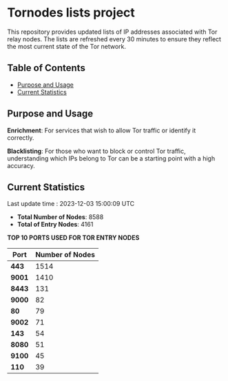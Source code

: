 # Tornodes lists project

This repository provides updated lists of IP addresses associated with Tor relay nodes. The lists are refreshed every 30 minutes to ensure they reflect the most current state of the Tor network.

## Table of Contents

- [Purpose and Usage](#purpose-and-usage)
- [Current Statistics](#current-statistics)


## Purpose and Usage

**Enrichment**: For services that wish to allow Tor traffic or identify it correctly.

**Blacklisting**: For those who want to block or control Tor traffic, understanding which IPs belong to Tor can be a starting point with a high accuracy.

## Current Statistics

Last update time : 2023-12-03 15:00:09 UTC

- **Total Number of Nodes**: 8588
- **Total of Entry Nodes**: 4161

**TOP 10 PORTS USED FOR TOR ENTRY NODES**

| **Port** | **Number of Nodes** |
|------|-----------------|
| **443**   | 1514  |
| **9001**   | 1410  |
| **8443**   | 131  |
| **9000**   | 82  |
| **80**   | 79  |
| **9002**   | 71  |
| **143**   | 54  |
| **8080**   | 51  |
| **9100**   | 45  |
| **110**   | 39  |

